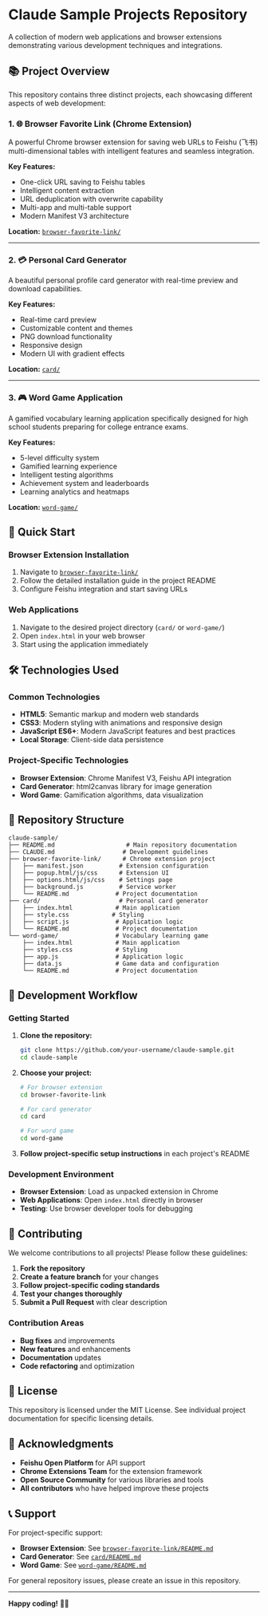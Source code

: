 # Claude Sample Projects Repository

A collection of modern web applications and browser extensions demonstrating various development techniques and integrations.

## 📚 Project Overview

This repository contains three distinct projects, each showcasing different aspects of web development:

### 1. 🌐 Browser Favorite Link (Chrome Extension)
A powerful Chrome browser extension for saving web URLs to Feishu (飞书) multi-dimensional tables with intelligent features and seamless integration.

**Key Features:**
- One-click URL saving to Feishu tables
- Intelligent content extraction
- URL deduplication with overwrite capability
- Multi-app and multi-table support
- Modern Manifest V3 architecture

**Location:** [`browser-favorite-link/`](./browser-favorite-link/)

---

### 2. 💳 Personal Card Generator
A beautiful personal profile card generator with real-time preview and download capabilities.

**Key Features:**
- Real-time card preview
- Customizable content and themes
- PNG download functionality
- Responsive design
- Modern UI with gradient effects

**Location:** [`card/`](./card/)

---

### 3. 🎮 Word Game Application
A gamified vocabulary learning application specifically designed for high school students preparing for college entrance exams.

**Key Features:**
- 5-level difficulty system
- Gamified learning experience
- Intelligent testing algorithms
- Achievement system and leaderboards
- Learning analytics and heatmaps

**Location:** [`word-game/`](./word-game/)

## 🚀 Quick Start

### Browser Extension Installation
1. Navigate to [`browser-favorite-link/`](./browser-favorite-link/)
2. Follow the detailed installation guide in the project README
3. Configure Feishu integration and start saving URLs

### Web Applications
1. Navigate to the desired project directory (`card/` or `word-game/`)
2. Open `index.html` in your web browser
3. Start using the application immediately

## 🛠️ Technologies Used

### Common Technologies
- **HTML5**: Semantic markup and modern web standards
- **CSS3**: Modern styling with animations and responsive design
- **JavaScript ES6+**: Modern JavaScript features and best practices
- **Local Storage**: Client-side data persistence

### Project-Specific Technologies
- **Browser Extension**: Chrome Manifest V3, Feishu API integration
- **Card Generator**: html2canvas library for image generation
- **Word Game**: Gamification algorithms, data visualization

## 📁 Repository Structure

```
claude-sample/
├── README.md                    # Main repository documentation
├── CLAUDE.md                   # Development guidelines
├── browser-favorite-link/      # Chrome extension project
│   ├── manifest.json          # Extension configuration
│   ├── popup.html/js/css      # Extension UI
│   ├── options.html/js/css    # Settings page
│   ├── background.js          # Service worker
│   └── README.md             # Project documentation
├── card/                      # Personal card generator
│   ├── index.html            # Main application
│   ├── style.css            # Styling
│   ├── script.js             # Application logic
│   └── README.md             # Project documentation
└── word-game/                # Vocabulary learning game
    ├── index.html            # Main application
    ├── styles.css            # Styling
    ├── app.js                # Application logic
    ├── data.js               # Game data and configuration
    └── README.md             # Project documentation
```

## 🎯 Development Workflow

### Getting Started
1. **Clone the repository:**
   ```bash
   git clone https://github.com/your-username/claude-sample.git
   cd claude-sample
   ```

2. **Choose your project:**
   ```bash
   # For browser extension
   cd browser-favorite-link
   
   # For card generator
   cd card
   
   # For word game
   cd word-game
   ```

3. **Follow project-specific setup instructions** in each project's README

### Development Environment
- **Browser Extension**: Load as unpacked extension in Chrome
- **Web Applications**: Open `index.html` directly in browser
- **Testing**: Use browser developer tools for debugging

## 🤝 Contributing

We welcome contributions to all projects! Please follow these guidelines:

1. **Fork the repository**
2. **Create a feature branch** for your changes
3. **Follow project-specific coding standards**
4. **Test your changes thoroughly**
5. **Submit a Pull Request** with clear description

### Contribution Areas
- **Bug fixes** and improvements
- **New features** and enhancements
- **Documentation** updates
- **Code refactoring** and optimization

## 📄 License

This repository is licensed under the MIT License. See individual project documentation for specific licensing details.

## 🙏 Acknowledgments

- **Feishu Open Platform** for API support
- **Chrome Extensions Team** for the extension framework
- **Open Source Community** for various libraries and tools
- **All contributors** who have helped improve these projects

## 📞 Support

For project-specific support:
- **Browser Extension**: See [`browser-favorite-link/README.md`](./browser-favorite-link/README.md)
- **Card Generator**: See [`card/README.md`](./card/README.md)
- **Word Game**: See [`word-game/README.md`](./word-game/README.md)

For general repository issues, please create an issue in this repository.

---

**Happy coding!** 🚀✨